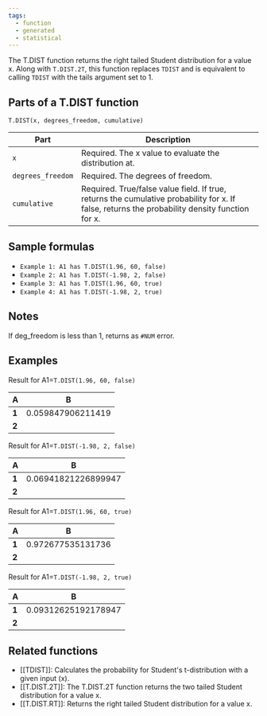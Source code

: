 ```yaml
---
tags:
  - function
  - generated
  - statistical
---
```


The T.DIST function returns the right tailed Student distribution for a value x. Along with `T.DIST.2T`, this function replaces `TDIST` and is equivalent to calling `TDIST` with the tails argument set to 1.

Parts of a T.DIST function
--------------------------

`T.DIST(x, degrees_freedom, cumulative)`

| Part | Description |
| --- | --- |
| `x` | Required. The x value to evaluate the distribution at. |
| `degrees_freedom` | Required. The degrees of freedom. |
| `cumulative` | Required. True/false value field. If true, returns the cumulative probability for x. If false, returns the probability density function for x. |

Sample formulas
---------------

* `Example 1: A1 has T.DIST(1.96, 60, false)`
* `Example 2: A1 has T.DIST(-1.98, 2, false)`
* `Example 3: A1 has T.DIST(1.96, 60, true)`
* `Example 4: A1 has T.DIST(-1.98, 2, true)`

Notes
-----

If deg\_freedom is less than 1, returns as `#NUM` error.

Examples
--------

Result for A1=`T.DIST(1.96, 60, false)`

| A | B |
| --- | --- |
| **1** | 0.059847906211419 |  |
| **2** |  |  |

Result for A1=`T.DIST(-1.98, 2, false)`

| A | B |
| --- | --- |
| **1** | 0.06941821226899947 |  |
| **2** |  |  |

Result for A1=`T.DIST(1.96, 60, true)`

| A | B |
| --- | --- |
| **1** | 0.972677535131736 |  |
| **2** |  |  |

Result for A1=`T.DIST(-1.98, 2, true)`

| A | B |
| --- | --- |
| **1** | 0.09312625192178947 |  |
| **2** |  |  |

Related functions
-----------------

* [[TDIST]]: Calculates the probability for Student's t-distribution with a given input (x).
* [[T.DIST.2T]]: The T.DIST.2T function returns the two tailed Student distribution for a value x.
* [[T.DIST.RT]]: Returns the right tailed Student distribution for a value x.